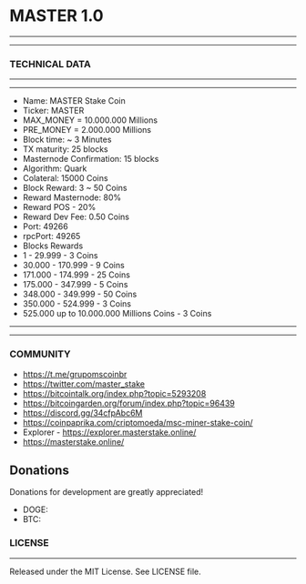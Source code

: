 # MASTER 1.0
-------
-------
### TECHNICAL DATA

-------
-------
  *  Name: MASTER Stake Coin
  *  Ticker: MASTER
  *  MAX_MONEY = 10.000.000 Millions
  *  PRE_MONEY =  2.000.000 Millions
  *  Block time: ~ 3 Minutes
  *  TX maturity: 25 blocks
  *  Masternode Confirmation: 15 blocks
  *  Algorithm: Quark
  *  Colateral: 15000 Coins
  *  Block Reward: 3 ~ 50 Coins
  *  Reward Masternode: 80% 
  *  Reward POS - 20%
  *  Reward Dev Fee: 0.50 Coins
  *  Port: 49266
  *  rpcPort: 49265
  *  Blocks Rewards 
  *    1 - 29.999 -  3 Coins
  *    30.000 - 170.999 -  9 Coins
  *    171.000 - 174.999 - 25 Coins
  *    175.000 - 347.999 -  5 Coins
  *    348.000 - 349.999 - 50 Coins
  *    350.000 - 524.999 -  3 Coins
  *    525.000 up to 10.000.000 Millions Coins - 3 Coins
-------
-------

### COMMUNITY

*  https://t.me/grupomscoinbr
*  https://twitter.com/master_stake
*  https://bitcointalk.org/index.php?topic=5293208
*  https://bitcoingarden.org/forum/index.php?topic=96439
*  https://discord.gg/34cfpAbc6M
*  https://coinpaprika.com/criptomoeda/msc-miner-stake-coin/
*  Explorer - https://explorer.masterstake.online/
*  https://masterstake.online/

Donations
-------

 Donations for development are greatly appreciated!
 
  * DOGE: 
  * BTC:  
  
### LICENSE
-------

Released under the MIT License. See LICENSE file.

 
